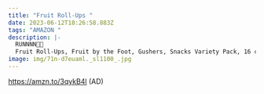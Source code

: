 ```yaml
---
title: "Fruit Roll-Ups "
date: 2023-06-12T18:26:58.883Z
tags: "AMAZON "
description: |-
  RUNNNN🏃🏃 
  Fruit Roll-Ups, Fruit by the Foot, Gushers, Snacks Variety Pack, 16 ct  
image: img/71n-d7euaml._sl1100_.jpg
---
```

https://amzn.to/3qykB4l (AD)